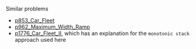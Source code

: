 Similar problems
- [p853_Car_Fleet](https://github.com/genxium/Leetcode/tree/master/p853_Car_Fleet) 
- [p962_Maximum_Width_Ramp](https://github.com/genxium/Leetcode/tree/master/p962_Maximum_Width_Ramp) 
- [p1776_Car_Fleet_II](https://github.com/genxium/Leetcode/tree/master/p1776_Car_Fleet_II), which has an explanation for the `monotonic stack` approach used here 
